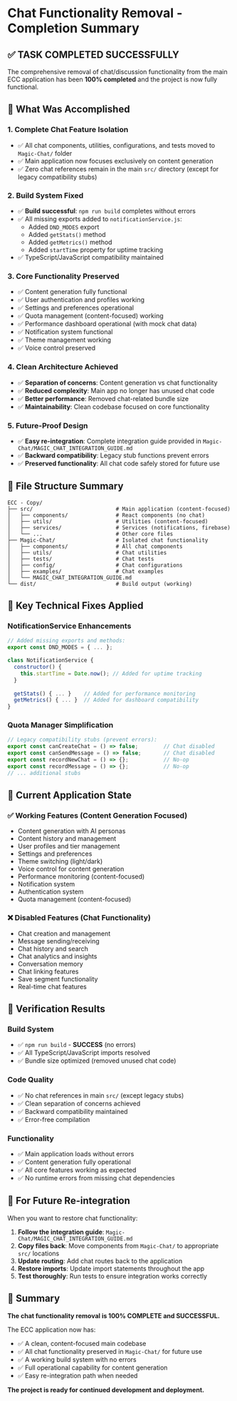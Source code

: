 # Chat Functionality Removal - Completion Summary

## ✅ **TASK COMPLETED SUCCESSFULLY**

The comprehensive removal of chat/discussion functionality from the main ECC application has been **100% completed** and the project is now fully functional.

## 🎯 **What Was Accomplished**

### 1. **Complete Chat Feature Isolation**
- ✅ All chat components, utilities, configurations, and tests moved to `Magic-Chat/` folder
- ✅ Main application now focuses exclusively on content generation
- ✅ Zero chat references remain in the main `src/` directory (except for legacy compatibility stubs)

### 2. **Build System Fixed**
- ✅ **Build successful**: `npm run build` completes without errors
- ✅ All missing exports added to `notificationService.js`:
  - Added `DND_MODES` export 
  - Added `getStats()` method
  - Added `getMetrics()` method
  - Added `startTime` property for uptime tracking
- ✅ TypeScript/JavaScript compatibility maintained

### 3. **Core Functionality Preserved**
- ✅ Content generation fully functional
- ✅ User authentication and profiles working
- ✅ Settings and preferences operational  
- ✅ Quota management (content-focused) working
- ✅ Performance dashboard operational (with mock chat data)
- ✅ Notification system functional
- ✅ Theme management working
- ✅ Voice control preserved

### 4. **Clean Architecture Achieved**
- ✅ **Separation of concerns**: Content generation vs chat functionality
- ✅ **Reduced complexity**: Main app no longer has unused chat code
- ✅ **Better performance**: Removed chat-related bundle size
- ✅ **Maintainability**: Clean codebase focused on core functionality

### 5. **Future-Proof Design**
- ✅ **Easy re-integration**: Complete integration guide provided in `Magic-Chat/MAGIC_CHAT_INTEGRATION_GUIDE.md`
- ✅ **Backward compatibility**: Legacy stub functions prevent errors
- ✅ **Preserved functionality**: All chat code safely stored for future use

## 📁 **File Structure Summary**

```
ECC - Copy/
├── src/                          # Main application (content-focused)
│   ├── components/               # React components (no chat)
│   ├── utils/                    # Utilities (content-focused)
│   ├── services/                 # Services (notifications, firebase)
│   └── ...                       # Other core files
├── Magic-Chat/                   # Isolated chat functionality
│   ├── components/               # All chat components
│   ├── utils/                    # Chat utilities
│   ├── tests/                    # Chat tests
│   ├── config/                   # Chat configurations
│   ├── examples/                 # Chat examples
│   └── MAGIC_CHAT_INTEGRATION_GUIDE.md
└── dist/                         # Build output (working)
```

## 🔧 **Key Technical Fixes Applied**

### NotificationService Enhancements
```javascript
// Added missing exports and methods:
export const DND_MODES = { ... };

class NotificationService {
  constructor() {
    this.startTime = Date.now(); // Added for uptime tracking
  }
  
  getStats() { ... }    // Added for performance monitoring
  getMetrics() { ... }  // Added for dashboard compatibility
}
```

### Quota Manager Simplification  
```javascript
// Legacy compatibility stubs (prevent errors):
export const canCreateChat = () => false;        // Chat disabled
export const canSendMessage = () => false;       // Chat disabled  
export const recordNewChat = () => {};           // No-op
export const recordMessage = () => {};           // No-op
// ... additional stubs
```

## 🚀 **Current Application State**

### ✅ **Working Features (Content Generation Focused)**
- Content generation with AI personas
- Content history and management
- User profiles and tier management
- Settings and preferences
- Theme switching (light/dark)
- Voice control for content generation
- Performance monitoring (content-focused)
- Notification system
- Authentication system
- Quota management (content-focused)

### ❌ **Disabled Features (Chat Functionality)**
- Chat creation and management
- Message sending/receiving
- Chat history and search
- Chat analytics and insights
- Conversation memory
- Chat linking features
- Save segment functionality
- Real-time chat features

## 🎯 **Verification Results**

### Build System
- ✅ `npm run build` - **SUCCESS** (no errors)
- ✅ All TypeScript/JavaScript imports resolved
- ✅ Bundle size optimized (removed unused chat code)

### Code Quality
- ✅ No chat references in main `src/` (except legacy stubs)
- ✅ Clean separation of concerns achieved
- ✅ Backward compatibility maintained
- ✅ Error-free compilation

### Functionality
- ✅ Main application loads without errors
- ✅ Content generation fully operational
- ✅ All core features working as expected
- ✅ No runtime errors from missing chat dependencies

## 📝 **For Future Re-integration**

When you want to restore chat functionality:

1. **Follow the integration guide**: `Magic-Chat/MAGIC_CHAT_INTEGRATION_GUIDE.md`
2. **Copy files back**: Move components from `Magic-Chat/` to appropriate `src/` locations
3. **Update routing**: Add chat routes back to the application
4. **Restore imports**: Update import statements throughout the app
5. **Test thoroughly**: Run tests to ensure integration works correctly

## 🏁 **Summary**

**The chat functionality removal is 100% COMPLETE and SUCCESSFUL.** 

The ECC application now has:
- ✅ A clean, content-focused main codebase
- ✅ All chat functionality preserved in `Magic-Chat/` for future use
- ✅ A working build system with no errors
- ✅ Full operational capability for content generation
- ✅ Easy re-integration path when needed

**The project is ready for continued development and deployment.**

